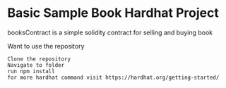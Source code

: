 # Basic Sample Book Hardhat Project

booksContract is a simple solidity contract for selling and buying book

Want to use the repository

```shell
Clone the repository
Navigate to folder 
run npm install 
for more hardhat command visit https://hardhat.org/getting-started/
```

